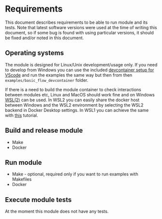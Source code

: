 # Requirements

This document describes requirements to be able to run module
and its tests. Note that latest software versions were used at the time of writing
this document, so if some bug is found with using particular versions, it should
be fixed and/or noted in this document.

## Operating systems

The module is designed for Linux/Unix development/usage only.
If you need to develop from Windows you can use the included [devcontainer setup for VScode](https://code.visualstudio.com/docs/remote/containers-tutorial)
and run the examples the same way but then from then `examples/basic_flow_devcontainer` folder.

If there is a need to build the module container to check interactions between modules etc,
Linux and MacOS should work fine and on Windows [WSL(2)](https://docs.microsoft.com/en-us/windows/wsl/install-win10) can be used.
In WSL2 you can easily share the docker host between Windows and the WSL2 environment
by selecting the WSL2 backend in Docker Desktop settings.
In WSL1 you can achieve the same with [this](https://nickjanetakis.com/blog/setting-up-docker-for-windows-and-wsl-to-work-flawlessly) tutorial.

## Build and release module

* Make
* Docker

## Run module

* Make - optional, required only if you want to run examples with Makefiles
* Docker

## Execute module tests

At the moment this module does not have any tests.
